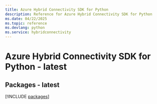 ```yaml
---
title: Azure Hybrid Connectivity SDK for Python
description: Reference for Azure Hybrid Connectivity SDK for Python
ms.date: 04/22/2025
ms.topic: reference
ms.devlang: python
ms.service: hybridconnectivity
---
```

# Azure Hybrid Connectivity SDK for Python - latest
## Packages - latest
[!INCLUDE [packages](hybrid-connectivity-index.md)]